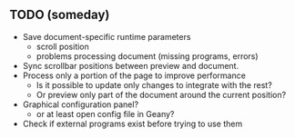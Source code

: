 ## TODO (someday)

* Save document-specific runtime parameters
  - scroll position
  - problems processing document (missing programs, errors)
* Sync scrollbar positions between preview and document.
* Process only a portion of the page to improve performance
  - Is it possible to update only changes to integrate with the rest?
  - Or preview only part of the document around the current position?
* Graphical configuration panel?
  - or at least open config file in Geany?
* Check if external programs exist before trying to use them
